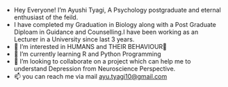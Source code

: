 - Hey Everyone! I’m Ayushi Tyagi, A Psychology postgraduate and eternal enthusiast of the feild.
- I have completed my Graduation in Biology along with a Post Graduate Diploam in Guidance and Counselling.I have been working as an Lecturer in a University since last 3 years. 
- 👀 I’m interested in HUMANS and THEIR BEHAVIOUR🌸
- 🌱 I’m currently learning R and Python Programming
- 💞️ I’m looking to collaborate on a project which can help me to understand Depression from Neuroscience Perspective.
- 📫 you can reach me via mail ayu.tyagi10@gmail.com

<!---
MsAyushiTyagi/MsAyushiTyagi is a ✨ special ✨ repository because its `README.md` (this file) appears on your GitHub profile.
You can click the Preview link to take a look at your changes.
--->
